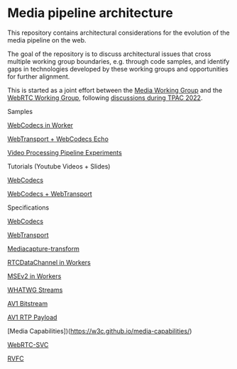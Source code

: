 # Media pipeline architecture

This repository contains architectural considerations for the evolution of the
media pipeline on the web.

The goal of the repository is to discuss architectural issues that cross
multiple working group boundaries, e.g. through code samples, and identify
gaps in technologies developed by these working groups and opportunities for
further alignment.

This is started as a joint effort between the
[Media Working Group](https://www.w3.org/media-wg/) and the
[WebRTC Working Group](https://www.w3.org/groups/wg/webrtc), following
[discussions during TPAC 2022](https://www.w3.org/2022/09/15-mediawg-minutes.html).

Samples

[WebCodecs in Worker](https://github.com/aboba/wc-demo)

[WebTransport + WebCodecs Echo](https://github.com/aboba/wt-demo)

[Video Processing Pipeline Experiments](https://github.com/tidoust/media-tests#experimenting-with-video-processing-pipelines-on-the-web)

Tutorials (Youtube Videos + Slides)

[WebCodecs](https://www.rtc-conference.com/2021/presentation/?hid=880)

[WebCodecs + WebTransport](https://www.rtc-conference.com/2022/presentation/?hid=299)

Specifications

[WebCodecs](https://w3c.github.io/webcodecs/)

[WebTransport](https://w3c.github.io/webtransport/)

[Mediacapture-transform](https://w3c.github.io/mediacapture-transform/)

[RTCDataChannel in Workers](https://w3c.github.io/webrtc-extensions/#rtcdatachannel-extensions)

[MSEv2 in Workers](https://w3c.github.io/mediacapture-extensions/)

[WHATWG Streams](https://streams.spec.whatwg.org/)

[AV1 Bitstream](https://aomedia.org/av1/specification/)

[AV1 RTP Payload](https://aomediacodec.github.io/av1-rtp-spec/)

[Media Capabilities])(https://w3c.github.io/media-capabilities/)

[WebRTC-SVC](https://w3c.github.io/webrtc-svc/)

[RVFC](https://wicg.github.io/video-rvfc/)
